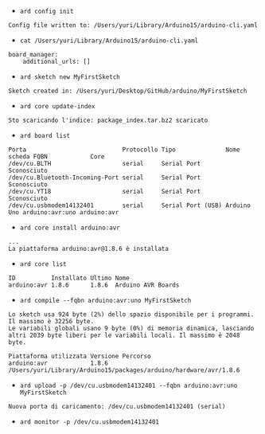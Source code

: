 - `ard config init`
```
Config file written to: /Users/yuri/Library/Arduino15/arduino-cli.yaml
```

- `cat /Users/yuri/Library/Arduino15/arduino-cli.yaml`
```
board_manager:
    additional_urls: []
```

- `ard sketch new MyFirstSketch`
```
Sketch created in: /Users/yuri/Desktop/GitHub/arduino/MyFirstSketch
```

- `ard core update-index`
```
Sto scaricando l'indice: package_index.tar.bz2 scaricato
```

- `ard board list`
```
Porta                           Protocollo Tipo              Nome scheda FQBN            Core
/dev/cu.BLTH                    serial     Serial Port       Sconosciuto
/dev/cu.Bluetooth-Incoming-Port serial     Serial Port       Sconosciuto
/dev/cu.YT18                    serial     Serial Port       Sconosciuto
/dev/cu.usbmodem14132401        serial     Serial Port (USB) Arduino Uno arduino:avr:uno arduino:avr
```

- `ard core install arduino:avr`
```
...
La piattaforma arduino:avr@1.8.6 è installata
```

- `ard core list`
```
ID          Installato Ultimo Nome
arduino:avr 1.8.6      1.8.6  Arduino AVR Boards
```

- `ard compile --fqbn arduino:avr:uno MyFirstSketch`
```
Lo sketch usa 924 byte (2%) dello spazio disponibile per i programmi. Il massimo è 32256 byte.
Le variabili globali usano 9 byte (0%) di memoria dinamica, lasciando altri 2039 byte liberi per le variabili locali. Il massimo è 2048 byte.

Piattaforma utilizzata Versione Percorso
arduino:avr            1.8.6    /Users/yuri/Library/Arduino15/packages/arduino/hardware/avr/1.8.6
```

- `ard upload -p /dev/cu.usbmodem14132401 --fqbn arduino:avr:uno MyFirstSketch`
```
Nuova porta di caricamento: /dev/cu.usbmodem14132401 (serial)
```

- `ard monitor -p /dev/cu.usbmodem14132401`

